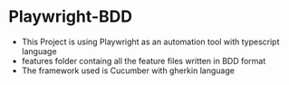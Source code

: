 # Playwright-BDD
- This Project is using Playwright as an automation tool with typescript language
- features folder containg all the feature files written in BDD format
- The framework used is Cucumber with gherkin language
